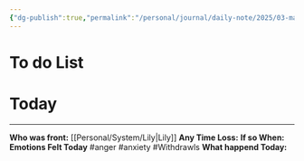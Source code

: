 ```yaml
---
{"dg-publish":true,"permalink":"/personal/journal/daily-note/2025/03-march/2025-03-17/","tags":["daily"]}
---
```


# To do List

# Today
---
**Who was front:** [[Personal/System/Lily\|Lily]]
**Any Time Loss:**
	**If so When:**
**Emotions Felt Today** #anger #anxiety #Withdrawls
**What happend Today:**